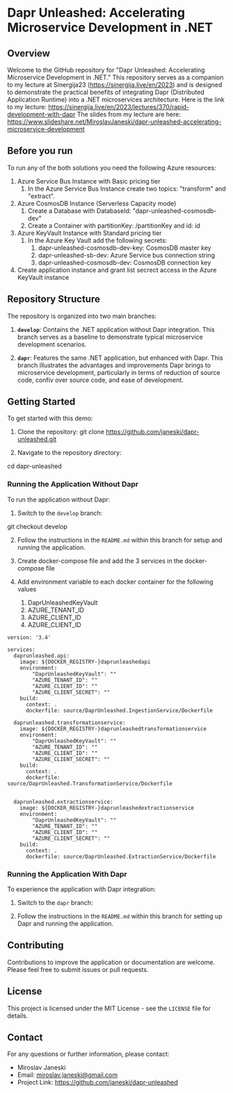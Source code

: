 # Dapr Unleashed: Accelerating Microservice Development in .NET

## Overview

Welcome to the GitHub repository for "Dapr Unleashed: Accelerating Microservice Development in .NET." This repository serves as a companion to my lecture at Sinergija23 (https://sinergija.live/en/2023) and is designed to demonstrate the practical benefits of integrating Dapr (Distributed Application Runtime) into a .NET microservices architecture. Here is the link to my lecture: https://sinergija.live/en/2023/lectures/370/rapid-development-with-dapr
The slides from my lecture are here: https://www.slideshare.net/MiroslavJaneski/dapr-unleashed-accelerating-microservice-development

## Before you run
To run any of the both solutions you need the following Azure resources:

1. Azure Service Bus Instance with Basic pricing tier
	1. In the Azure Service Bus Instance create two topics: "transform" and "extract".
2. Azure CosmosDB Instance (Serverless Capacity mode)
	1. Create a Database with DatabaseId: "dapr-unleashed-cosmosdb-dev"
	2. Create a Container with partitionKey: /partitionKey and id: id
3. Azure KeyVault Instance with Standard pricing tier
	1. In the Azure Key Vault add the following secrets:
		1. dapr-unleashed-cosmosdb-dev-key: CosmosDB master key
		2. dapr-unleashed-sb-dev: Azure Service bus connection string
		3. dapr-unleashed-cosmosdb-dev: CosmosDB connection key
4. Create application instance and grant list secrect access in the Azure KeyVault instance

## Repository Structure

The repository is organized into two main branches:

1. **`develop`**: Contains the .NET application without Dapr integration. This branch serves as a baseline to demonstrate typical microservice development scenarios.
   
2. **`dapr`**: Features the same .NET application, but enhanced with Dapr. This branch illustrates the advantages and improvements Dapr brings to microservice development, particularly in terms of reduction of source code, confiv over source code, and ease of development.

## Getting Started

To get started with this demo:

1. Clone the repository:
git clone https://github.com/janeski/dapr-unleashed.git


2. Navigate to the repository directory:

cd dapr-unleashed


### Running the Application Without Dapr

To run the application without Dapr:

1. Switch to the `develop` branch:

git checkout develop

2. Follow the instructions in the `README.md` within this branch for setup and running the application.

3. Create docker-compose file and add the 3 services in the docker-compose file

4. Add environment variable to each docker container for the following values
	1. DaprUnleashedKeyVault
	2. AZURE_TENANT_ID
	3. AZURE_CLIENT_ID
	4. AZURE_CLIENT_ID

```
version: '3.4'

services:
  daprunleashed.api:
    image: ${DOCKER_REGISTRY-}daprunleashedapi
    environment:
        "DaprUnleashedKeyVault": ""
        "AZURE_TENANT_ID": ""
        "AZURE_CLIENT_ID": ""
        "AZURE_CLIENT_SECRET": ""
    build:
      context: .
      dockerfile: source/DaprUnleashed.IngestionService/Dockerfile

  daprunleashed.transformationservice:
    image: ${DOCKER_REGISTRY-}daprunleashedtransformationservice
    environment:
        "DaprUnleashedKeyVault": ""
        "AZURE_TENANT_ID": ""
        "AZURE_CLIENT_ID": ""
        "AZURE_CLIENT_SECRET": ""
    build:
      context: .
      dockerfile: source/DaprUnleashed.TransformationService/Dockerfile


  daprunleashed.extractionservice:
    image: ${DOCKER_REGISTRY-}daprunleashedextractionservice
    environment:
        "DaprUnleashedKeyVault": ""
        "AZURE_TENANT_ID": ""
        "AZURE_CLIENT_ID": ""
        "AZURE_CLIENT_SECRET": ""
    build:
      context: .
      dockerfile: source/DaprUnleashed.ExtractionService/Dockerfile

```

### Running the Application With Dapr

To experience the application with Dapr integration:

1. Switch to the `dapr` branch:


2. Follow the instructions in the `README.md` within this branch for setting up Dapr and running the application.

## Contributing

Contributions to improve the application or documentation are welcome. Please feel free to submit issues or pull requests.

## License

This project is licensed under the MIT License - see the `LICENSE` file for details.

## Contact

For any questions or further information, please contact:

- Miroslav Janeski
- Email: miroslav.janeski@gmail.com
- Project Link: https://github.com/janeski/dapr-unleashed
